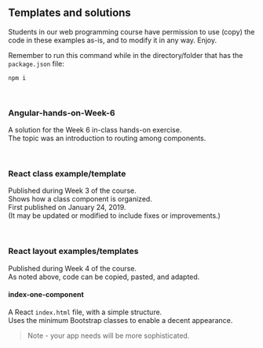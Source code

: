 ## Templates and solutions

Students in our web programming course have permission to use (copy) the code in these examples as-is, and to modify it in any way. Enjoy.

Remember to run this command while in the directory/folder that has the `package.json` file:

```
npm i
```

<br>

### Angular-hands-on-Week-6

A solution for the Week 6 in-class hands-on exercise.  
The topic was an introduction to routing among components.  

<br>

### React class example/template

Published during Week 3 of the course.  
Shows how a class component is organized.  
First published on January 24, 2019.  
(It may be updated or modified to include fixes or improvements.)

<br>

### React layout examples/templates

Published during Week 4 of the course.  
As noted above, code can be copied, pasted, and adapted. 

#### index-one-component

A React `index.html` file, with a simple structure.  
Uses the minimum Bootstrap classes to enable a decent appearance. 

> Note - your app needs will be more sophisticated. 

<br>
